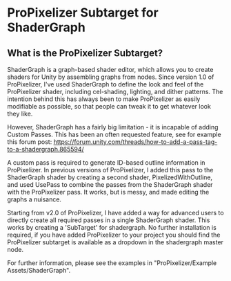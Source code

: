 # ProPixelizer Subtarget for ShaderGraph

## What is the ProPixelizer Subtarget?

ShaderGraph is a graph-based shader editor, which allows you to create shaders for Unity by assembling graphs from nodes.
Since version 1.0 of ProPixelizer, I've used ShaderGraph to define the look and feel of the ProPixelizer shader, including
cel-shading, lighting, and dither patterns. The intention behind this has always been to make ProPixelizer as easily modifiable
as possible, so that people can tweak it to get whatever look they like.

However, ShaderGraph has a fairly big limitation - it is incapable of adding Custom Passes. This has been an often requested
feature, see for example this forum post:
https://forum.unity.com/threads/how-to-add-a-pass-tag-to-a-shadergraph.865594/

A custom pass is required to generate ID-based outline information in ProPixelizer. In previous versions of ProPixelizer, I
added this pass to the ShaderGraph shader by creating a second shader, PixelizedWithOutline, and used UsePass to combine
the passes from the ShaderGraph shader with the ProPixelizer pass. It works, but is messy, and made editing the graphs a nuisance.

Starting from v2.0 of ProPixelizer, I have added a way for advanced users to directly create all required passes in a single ShaderGraph shader.
This works by creating a 'SubTarget' for shadergraph. No further installation is required, if you have added ProPixelizer to your project
you should find the ProPixelizer subtarget is available as a dropdown in the shadergraph master node.

For further information, please see the examples in "ProPixelizer/Example Assets/ShaderGraph".
